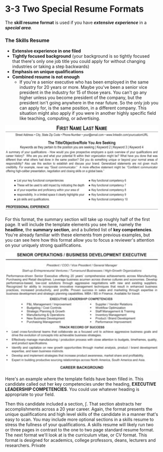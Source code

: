 # 3-3 Two Special Resume Formats

The **skill resume format** is used if you have ***extensive experience*** in a ***special area***.

### The Skills Resume

* **Extensive experience in one filed**
* **Tightly focused background** (your background is so tightly focused that there's only one job title you could apply for without changing industries or taking a step backwards)
* **Emphasis on unique qualifications**
* **Combined resume is not enough**
  * If you're a senior executive who has been employed in the same industry for 20 years or more. Maybe you've been a senior vice president in the industry for 15 of those years. You can't go any higher unless you become president of the company, but the president isn't going anywhere in the near future. So the only job you can apply for, is the same position, in a different company. This situation might also apply if you were in another highly specific field like teaching, computing, or advertising.

<img src='https://github.com/siyinghan/Notes/raw/master/Interviewing%20and%20Resume%20Writing%20in%20English%20(Coursera%20Specialization)/Image/020.png' />

For this format, the summary section will take up roughly half of the first page. It will include the template elements you see here, namely the **headline**, the **summary section**, and a bulleted list of **key competencies**. You're already familiar with these elements from previous examples, but you can see here how this format allow you to focus a reviewer's attention on your uniquely strong qualifications.

<img src='https://github.com/siyinghan/Notes/raw/master/Interviewing%20and%20Resume%20Writing%20in%20English%20(Coursera%20Specialization)/Image/021.png' />

Here's an example where the template fields have been filled in. This candidate called out her key
competencies under the heading, **EXECUTIVE LEADERSHIP COMPETENCIES**. You could use whatever heading is appropriate to your field.

Then this candidate included a section, ∫. That section abstracts her
accomplishments across a 20 year career. Again, the format presents
the unique qualifications and high level skills of the candidate
in a manner that's easy to scan. You may include more optional sections in
a skills resume to stress the fullness of your qualifications. A skills resume will likely run two or
three pages in contrast to the one to two
page standard resume format. The next format we'll look at is
the curriculum vitae, or CV format. This format is designed for
academics, college professors, deans, lecturers and researchers. Private